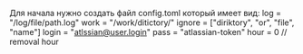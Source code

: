 Для начала нужно создать файл config.toml который имеет вид:
log = "/log/file/path.log"
work = "/work/ditictory/"
ignore = ["diriktory", "or", "file", "name"]
login = "atlssian@user.login"
pass = "atlassian-token"
hour = 0  // removal hour 